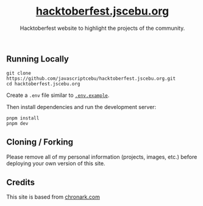 <div align="center">
    <a href="https://hacktoberfest.jscebu.org"><h1 align="center">hacktoberfest.jscebu.org</h1></a>

Hacktoberfest website to highlight the projects of the community.

</div>

<br/>

## Running Locally

```sh-session
git clone https://github.com/javascriptcebu/hacktoberfest.jscebu.org.git
cd hacktoberfest.jscebu.org
```

Create a `.env` file similar to [`.env.example`](https://github.com/chronark/hacktoberfest.jscebu.org/blob/main/.env.example).

Then install dependencies and run the development server:

```sh-session
pnpm install
pnpm dev
```

## Cloning / Forking

Please remove all of my personal information (projects, images, etc.) before deploying your own version of this site.

## Credits

This site is based from [chronark.com](https://github.com/chronark/chronark.com)
